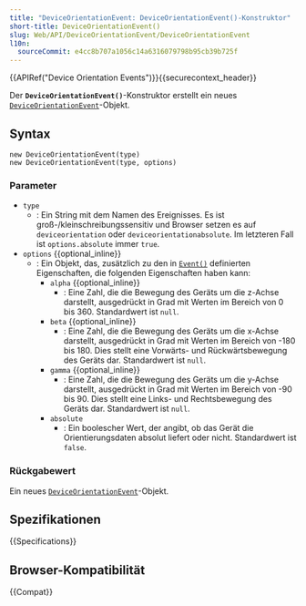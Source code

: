 ```yaml
---
title: "DeviceOrientationEvent: DeviceOrientationEvent()-Konstruktor"
short-title: DeviceOrientationEvent()
slug: Web/API/DeviceOrientationEvent/DeviceOrientationEvent
l10n:
  sourceCommit: e4cc8b707a1056c14a6316079798b95cb39b725f
---
```


{{APIRef("Device Orientation Events")}}{{securecontext_header}}

Der **`DeviceOrientationEvent()`**-Konstruktor erstellt ein neues [`DeviceOrientationEvent`](/de/docs/Web/API/DeviceOrientationEvent)-Objekt.

## Syntax

```js-nolint
new DeviceOrientationEvent(type)
new DeviceOrientationEvent(type, options)
```

### Parameter

- `type`
  - : Ein String mit dem Namen des Ereignisses.
    Es ist groß-/kleinschreibungssensitiv und Browser setzen es auf `deviceorientation` oder `deviceorientationabsolute`.
    Im letzteren Fall ist `options.absolute` immer `true`.
- `options` {{optional_inline}}
  - : Ein Objekt, das, zusätzlich zu den in [`Event()`](/de/docs/Web/API/Event/Event) definierten Eigenschaften, die folgenden Eigenschaften haben kann:
    - `alpha` {{optional_inline}}
      - : Eine Zahl, die die Bewegung des Geräts um die z-Achse darstellt,
        ausgedrückt in Grad mit Werten im Bereich von 0 bis 360.
        Standardwert ist `null`.
    - `beta` {{optional_inline}}
      - : Eine Zahl, die die Bewegung des Geräts um die x-Achse darstellt,
        ausgedrückt in Grad mit Werten im Bereich von -180 bis 180.
        Dies stellt eine Vorwärts- und Rückwärtsbewegung des Geräts dar.
        Standardwert ist `null`.
    - `gamma` {{optional_inline}}
      - : Eine Zahl, die die Bewegung des Geräts um die y-Achse darstellt,
        ausgedrückt in Grad mit Werten im Bereich von -90 bis 90.
        Dies stellt eine Links- und Rechtsbewegung des Geräts dar.
        Standardwert ist `null`.
    - `absolute`
      - : Ein boolescher Wert, der angibt, ob das Gerät die Orientierungsdaten absolut liefert oder nicht.
        Standardwert ist `false`.

### Rückgabewert

Ein neues [`DeviceOrientationEvent`](/de/docs/Web/API/DeviceOrientationEvent)-Objekt.

## Spezifikationen

{{Specifications}}

## Browser-Kompatibilität

{{Compat}}
